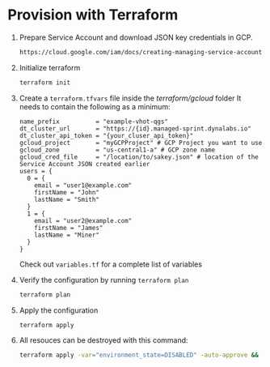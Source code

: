 # Provision with Terraform

1. Prepare Service Account and download JSON key credentials in GCP.

    ```bash
    https://cloud.google.com/iam/docs/creating-managing-service-accounts
    ```

1. Initialize terraform

    ```bash
    terraform init
    ```

1. Create a `terraform.tfvars` file inside the *terraform/gcloud* folder
   It needs to contain the following as a minimum:

    ```hcl
    name_prefix          = "example-vhot-qgs"
    dt_cluster_url       = "https://{id}.managed-sprint.dynalabs.io" 
    dt_cluster_api_token = "{your_cluser_api_token}"
    gcloud_project       = "myGCPProject" # GCP Project you want to use
    gcloud_zone          = "us-central1-a" # GCP zone name
    gcloud_cred_file     = "/location/to/sakey.json" # location of the Service Account JSON created earlier
    users = {
      0 = {
        email = "user1@example.com"
        firstName = "John"
        lastName = "Smith"
      }
      1 = {
        email = "user2@example.com"
        firstName = "James"
        lastName = "Miner"
      }
    }
    ```

    Check out `variables.tf` for a complete list of variables

1. Verify the configuration by running `terraform plan`

    ```bash
    terraform plan
    ```

1. Apply the configuration

    ```bash
    terraform apply
    ```

1. All resouces can be destroyed with this command:

    ```bash
    terraform apply -var="environment_state=DISABLED" -auto-approve && terraform destroy -auto-approve
    ```

